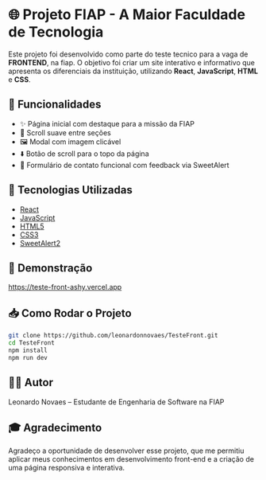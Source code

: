 # 🌐 Projeto FIAP - A Maior Faculdade de Tecnologia

Este projeto foi desenvolvido como parte do teste tecnico para a vaga de **FRONTEND**, na fiap. O objetivo foi criar um site interativo e informativo que apresenta os diferenciais da instituição, utilizando **React**, **JavaScript**, **HTML** e **CSS**.

## 🚀 Funcionalidades

- ✨ Página inicial com destaque para a missão da FIAP
- 📜 Scroll suave entre seções
- 🖼️ Modal com imagem clicável
- ⬇️ Botão de scroll para o topo da página
- 📩 Formulário de contato funcional com feedback via SweetAlert

## 🔧 Tecnologias Utilizadas

- [React](https://reactjs.org/)
- [JavaScript](https://developer.mozilla.org/pt-BR/docs/Web/JavaScript)
- [HTML5](https://developer.mozilla.org/pt-BR/docs/Web/HTML)
- [CSS3](https://developer.mozilla.org/pt-BR/docs/Web/CSS)
- [SweetAlert2](https://sweetalert2.github.io/)


## 📸 Demonstração

https://teste-front-ashy.vercel.app

## 📥 Como Rodar o Projeto
```bash
git clone https://github.com/leonardonnovaes/TesteFront.git
cd TesteFront
npm install
npm run dev
```
## 👨‍💻 Autor
Leonardo Novaes – Estudante de Engenharia de Software na FIAP

## 🎓 Agradecimento
Agradeço a oportunidade de desenvolver esse projeto, que me permitiu aplicar meus conhecimentos em desenvolvimento front-end e a criação de uma página responsiva e interativa.





